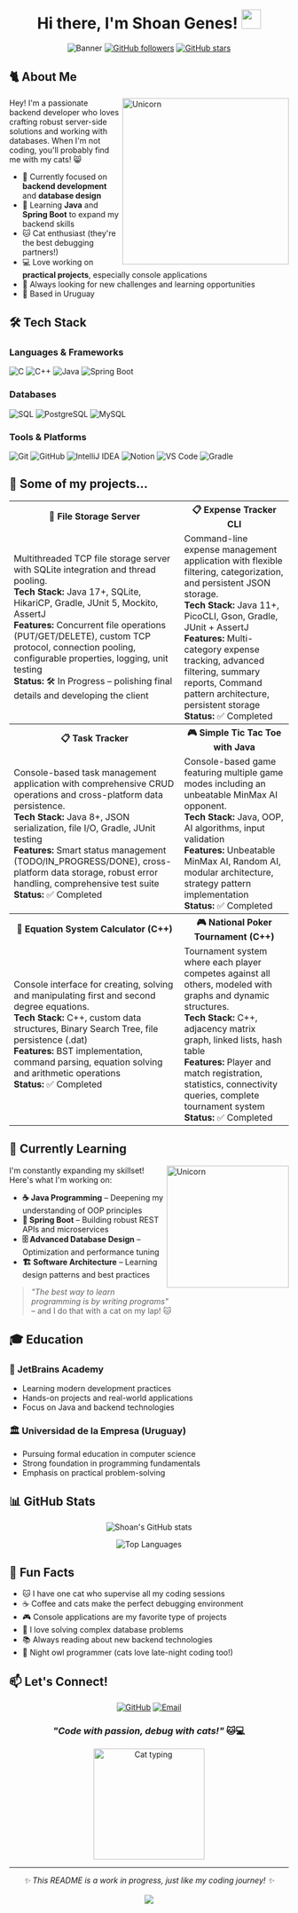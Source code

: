 <div align="center">

# Hi there, I'm Shoan Genes! <img src="https://media.giphy.com/media/hvRJCLFzcasrR4ia7z/giphy.gif" width="35">
![Banner](./banner.png)
[![GitHub followers](https://img.shields.io/github/followers/genesshoan?style=social)](https://github.com/genesshoan)
[![GitHub stars](https://img.shields.io/github/stars/genesshoan?style=social)](https://github.com/genesshoan)

</div>

## 🐈 About Me
<img align="right" width=300px alt="Unicorn" src="https://media0.giphy.com/media/v1.Y2lkPTc5MGI3NjExcXZqN2tucm1qYWYzaDhibXpnNnQ0dGhvZTcxMmt4Y3A0YWNydG13aiZlcD12MV9pbnRlcm5hbF9naWZfYnlfaWQmY3Q9cw/kLCUC3Ntg8V3Mq7QdK/giphy.gif" />

Hey! I'm a passionate backend developer who loves crafting robust server-side solutions and working with databases. When I'm not coding, you'll probably find me with my cats! 😸

- 🔭 Currently focused on **backend development** and **database design**  
- 🌱 Learning **Java** and **Spring Boot** to expand my backend skills  
- 🐱 Cat enthusiast (they're the best debugging partners!)  
- 💻 Love working on **practical projects**, especially console applications  
- 🎯 Always looking for new challenges and learning opportunities  
- 📍 Based in Uruguay  

## 🛠️ Tech Stack

### Languages & Frameworks
![C](https://img.shields.io/badge/C-00599C?style=for-the-badge&logo=c&logoColor=white)
![C++](https://img.shields.io/badge/C++-00599C?style=for-the-badge&logo=c%2b%2b&logoColor=white)
![Java](https://img.shields.io/badge/Java-ED8B00?style=for-the-badge&logo=openjdk&logoColor=white)
![Spring Boot](https://img.shields.io/badge/Spring_Boot-6DB33F?style=for-the-badge&logo=spring-boot&logoColor=white)

### Databases
![SQL](https://img.shields.io/badge/SQL-4479A1?style=for-the-badge&logo=mysql&logoColor=white)
![PostgreSQL](https://img.shields.io/badge/PostgreSQL-316192?style=for-the-badge&logo=postgresql&logoColor=white)
![MySQL](https://img.shields.io/badge/MySQL-4479A1?style=for-the-badge&logo=mysql&logoColor=white)

### Tools & Platforms
![Git](https://img.shields.io/badge/Git-F05032?style=for-the-badge&logo=git&logoColor=white)
![GitHub](https://img.shields.io/badge/GitHub-181717?style=for-the-badge&logo=github&logoColor=white)
![IntelliJ IDEA](https://img.shields.io/badge/IntelliJ_IDEA-000000?style=for-the-badge&logo=intellij-idea&logoColor=white)
![Notion](https://img.shields.io/badge/Notion-000000?style=for-the-badge&logo=notion&logoColor=white)
![VS Code](https://img.shields.io/badge/VS_Code-007ACC?style=for-the-badge&logo=visual%20studio%20code&logoColor=white)
![Gradle](https://img.shields.io/badge/Gradle-02303A?style=for-the-badge&logo=gradle&logoColor=white)

## 🚀 Some of my projects...

<table align="center">
  <tr>
    <th>💾 File Storage Server</th>
    <th>📋 Expense Tracker CLI</th>
  </tr>
  <tr>
    <td>
      Multithreaded TCP file storage server with SQLite integration and thread pooling.<br>
      <b>Tech Stack:</b> Java 17+, SQLite, HikariCP, Gradle, JUnit 5, Mockito, AssertJ<br>
      <b>Features:</b> Concurrent file operations (PUT/GET/DELETE), custom TCP protocol, connection pooling, configurable properties, logging, unit testing<br>
      <b>Status:</b> 🛠️ In Progress – polishing final details and developing the client
    </td>
    <td>
      Command-line expense management application with flexible filtering, categorization, and persistent JSON storage.<br>
      <b>Tech Stack:</b> Java 11+, PicoCLI, Gson, Gradle, JUnit + AssertJ<br>
      <b>Features:</b> Multi-category expense tracking, advanced filtering, summary reports, Command pattern architecture, persistent storage<br>
      <b>Status:</b> ✅ Completed
    </td>
  </tr>
  <tr>
    <th>📋 Task Tracker</th>
    <th>🎮 Simple Tic Tac Toe with Java</th>
  </tr>
  <tr>
    <td>
      Console-based task management application with comprehensive CRUD operations and cross-platform data persistence.<br>
      <b>Tech Stack:</b> Java 8+, JSON serialization, file I/O, Gradle, JUnit testing<br>
      <b>Features:</b> Smart status management (TODO/IN_PROGRESS/DONE), cross-platform data storage, robust error handling, comprehensive test suite<br>
      <b>Status:</b> ✅ Completed
    </td>
    <td>
      Console-based game featuring multiple game modes including an unbeatable MinMax AI opponent.<br>
      <b>Tech Stack:</b> Java, OOP, AI algorithms, input validation<br>
      <b>Features:</b> Unbeatable MinMax AI, Random AI, modular architecture, strategy pattern implementation<br>
      <b>Status:</b> ✅ Completed
    </td>
  </tr>
  <tr>
    <th>🧮 Equation System Calculator (C++)</th>
    <th>🎮 National Poker Tournament (C++)</th>
  </tr>
  <tr>
    <td>
      Console interface for creating, solving and manipulating first and second degree equations.<br>
      <b>Tech Stack:</b> C++, custom data structures, Binary Search Tree, file persistence (.dat)<br>
      <b>Features:</b> BST implementation, command parsing, equation solving and arithmetic operations<br>
      <b>Status:</b> ✅ Completed
    </td>
    <td>
      Tournament system where each player competes against all others, modeled with graphs and dynamic structures.<br>
      <b>Tech Stack:</b> C++, adjacency matrix graph, linked lists, hash table<br>
      <b>Features:</b> Player and match registration, statistics, connectivity queries, complete tournament system<br>
      <b>Status:</b> ✅ Completed
    </td>
  </tr>
</table>




## 🌱 Currently Learning
<img align="right" width=220px alt="Unicorn" src="https://media2.giphy.com/media/v1.Y2lkPTc5MGI3NjExbTFqejlzZjVraHpqejV1dzEyeHJjcGxpNzB0eW9ma3F2NnhwcXkzMSZlcD12MV9pbnRlcm5hbF9naWZfYnlfaWQmY3Q9cw/IOaLEhOlGiuwDRqgul/giphy.gif" />

I'm constantly expanding my skillset! Here's what I'm working on:

- **☕ Java Programming** – Deepening my understanding of OOP principles  
- **🍃 Spring Boot** – Building robust REST APIs and microservices  
- **🗄️ Advanced Database Design** – Optimization and performance tuning  
- **🏗️ Software Architecture** – Learning design patterns and best practices  

> *"The best way to learn programming is by writing programs"*  
> – and I do that with a cat on my lap! 🐱  

## 🎓 Education

### 🚀 JetBrains Academy
- Learning modern development practices
- Hands-on projects and real-world applications
- Focus on Java and backend technologies

### 🏛️ Universidad de la Empresa (Uruguay)
- Pursuing formal education in computer science
- Strong foundation in programming fundamentals
- Emphasis on practical problem-solving

## 📊 GitHub Stats

<div align="center">
  
![Shoan's GitHub stats](https://github-readme-stats.vercel.app/api?username=genesshoan&show_icons=true&theme=tokyonight&hide_border=true&count_private=true)

![Top Languages](https://github-readme-stats.vercel.app/api/top-langs/?username=genesshoan&layout=compact&theme=tokyonight&hide_border=true)


</div>

## 🐾 Fun Facts

- 🐱 I have one cat who supervise all my coding sessions
- ☕ Coffee and cats make the perfect debugging environment
- 🎮 Console applications are my favorite type of projects
- 🧩 I love solving complex database problems
- 📚 Always reading about new backend technologies
- 🌙 Night owl programmer (cats love late-night coding too!)

## 📫 Let's Connect!

<div align="center">

[![GitHub](https://img.shields.io/badge/GitHub-181717?style=for-the-badge&logo=github&logoColor=white)](https://github.com/genesshoan)
[![Email](https://img.shields.io/badge/Email-D14836?style=for-the-badge&logo=gmail&logoColor=white)](mailto:shoangenes42@gmail.com)

### *"Code with passion, debug with cats!"* 🐱💻

<img src="https://media.giphy.com/media/LmNwrBhejkK9EFP504/giphy.gif" width="200" alt="Cat typing">

</div>

---

<div align="center">
  <i>✨ This README is a work in progress, just like my coding journey! ✨</i>
  <br><br>
  <img src="https://komarev.com/ghpvc/?username=genesshoan&color=blueviolet&style=flat-square&label=Profile+Views">
</div>
